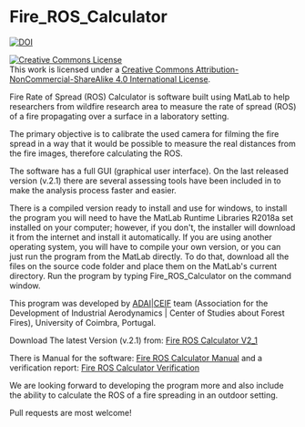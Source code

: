 # Fire_ROS_Calculator

[![DOI](https://zenodo.org/badge/84100448.svg)](https://zenodo.org/badge/latestdoi/84100448)

<a rel="license" href="http://creativecommons.org/licenses/by-nc-sa/4.0/"><img alt="Creative Commons License" style="border-width:0" src="https://i.creativecommons.org/l/by-nc-sa/4.0/88x31.png" /></a><br />This work is licensed under a <a rel="license" href="http://creativecommons.org/licenses/by-nc-sa/4.0/">Creative Commons Attribution-NonCommercial-ShareAlike 4.0 International License</a>.

Fire Rate of Spread (ROS) Calculator is software built using MatLab to help researchers from wildfire research area to measure the rate of spread (ROS) of a fire propagating over a surface in a laboratory setting.

The primary objective is to calibrate the used camera for filming the fire spread in a way that it would be possible to measure the real distances from the fire images, therefore calculating the ROS. 

The software has a full GUI (graphical user interface). On the last released version (v.2.1) there are several assessing tools have been included in to make the analysis process faster and easier. 

There is a compiled version ready to install and use for windows, to install the program you will need to have the MatLab Runtime Libraries R2018a set installed on your computer; however, if you don't, the installer will download it from the internet and install it automatically. If you are using another operating system, you will have to compile your own version, or you can just run the program from the MatLab directly. To do that, download all the files on the source code folder and place them on the MatLab's current directory. Run the program by typing Fire_ROS_Calculator on the command window. 

This program was developed by [ADAI|CEIF](http://www.adai.pt) team (Association for the Development of Industrial Aerodynamics | Center of Studies about Forest Fires), University of Coimbra, Portugal. 

Download The latest Version (v.2.1) from: [Fire ROS Calculator V2_1](https://github.com/AAbouali/Fire_ROS_Calculator/releases/download/2.1/Fire_ROS_Calculator_webV2_1.exe)

There is Manual for the software: [Fire ROS Calculator Manual](https://github.com/AAbouali/Fire_ROS_Calculator/releases/download/2.1/Fire.ROS.Calculator.manual.v2_1.pdf) and a verification report: [Fire ROS Calculator Verification](https://github.com/AAbouali/Fire_ROS_Calculator/releases/download/2.1/Fire.ROS.Calculator.Verification.v2_1.pdf)

We are looking forward to developing the program more and also include the ability to calculate the ROS of a fire spreading in an outdoor setting. 

Pull requests are most welcome!


